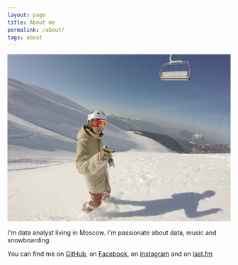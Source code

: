 ```yaml
---
layout: page
title: About me
permalink: /about/
tags: about
---
```


![Sochi16](https://raw.githubusercontent.com/alexakimenko/alexakimenko.github.io/master/images/nBqEMhhKBCI.jpg)

I'm data analyst living in Moscow. I'm passionate about data, music and snowboarding.

You can find me on [GitHub](https://github.com/alexakimenko), on [Facebook](https://facebook.com/a.akimenko), on [Instagram](https://instagram.com/akimenkoalex) and on [last.fm](http://www.last.fm/user/finnfromfinland)
